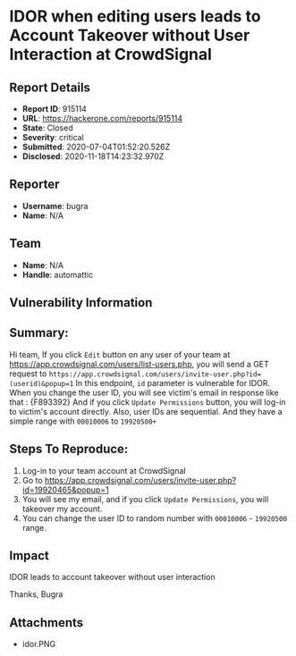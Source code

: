# IDOR when editing users leads to Account Takeover without User Interaction at CrowdSignal

## Report Details
- **Report ID**: 915114
- **URL**: https://hackerone.com/reports/915114
- **State**: Closed
- **Severity**: critical
- **Submitted**: 2020-07-04T01:52:20.526Z
- **Disclosed**: 2020-11-18T14:23:32.970Z

## Reporter
- **Username**: bugra
- **Name**: N/A

## Team
- **Name**: N/A
- **Handle**: automattic

## Vulnerability Information
## Summary:
Hi team,
If you click `Edit` button on any user of your team at https://app.crowdsignal.com/users/list-users.php, you will send a GET request to `https://app.crowdsignal.com/users/invite-user.php?id=(userid)&popup=1`
In this endpoint, `id` parameter is vulnerable for IDOR. When you change the user ID, you will see victim's email in response like that :
{F893392}
And if you click `Update Permissions` button, you will log-in to victim's account directly.
Also, user IDs are sequential. And they have a simple range with `00010006` to `19920500+`

## Steps To Reproduce:

  1. Log-in to your team account at CrowdSignal
  1. Go to https://app.crowdsignal.com/users/invite-user.php?id=19920465&popup=1
  1. You will see my email, and if you click `Update Permissions`, you will takeover my account.
  1. You can change the user ID to random number with `00010006` - `19920500` range.

## Impact

IDOR leads to account takeover without user interaction

Thanks,
Bugra

## Attachments
- idor.PNG
